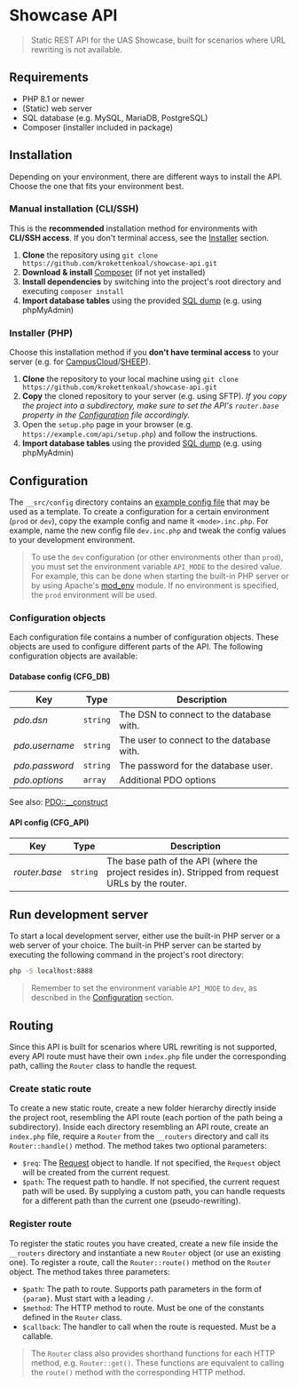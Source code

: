 # Showcase API
> Static REST API for the UAS Showcase, built for scenarios where URL rewriting is not available.

## Requirements
* PHP 8.1 or newer
* (Static) web server
* SQL database (e.g. MySQL, MariaDB, PostgreSQL)
* Composer (installer included in package)

## Installation
Depending on your environment, there are different ways to install the API. Choose the one that fits your environment best.

### Manual installation (CLI/SSH)
This is the **recommended** installation method for environments with **CLI/SSH access**. 
If you don't terminal access, see the [Installer](#installer-php) section.
1. **Clone** the repository using ```git clone https://github.com/krokettenkoal/showcase-api.git```
2. **Download & install** [Composer](https://getcomposer.org/download/) (if not yet installed)
3. **Install dependencies** by switching into the project's root directory and executing ```composer install```
4. **Import database tables** using the provided [SQL dump](/__setup/import-db.sql) (e.g. using phpMyAdmin)

### Installer (PHP)
Choose this installation method if you **don't have terminal access** to your server (e.g. for [CampusCloud](https://fhstp.cc)/[SHEEP](https://management.students.fhstp.ac.at)).
1. **Clone** the repository to your local machine using ```git clone https://github.com/krokettenkoal/showcase-api.git```
2. **Copy** the cloned repository to your server (e.g. using SFTP). *If you copy the project into a subdirectory, make sure to set the API's `router.base` property in the [Configuration](#configuration) file accordingly.*
3. Open the `setup.php` page in your browser (e.g. `https://example.com/api/setup.php`) and follow the instructions.
4. **Import database tables** using the provided [SQL dump](/__setup/import-db.sql) (e.g. using phpMyAdmin)

## Configuration
The `__src/config` directory contains an [example config file](/__src/config/example.inc.php) that may be used as a template. To create a configuration for a certain environment (`prod` or `dev`), copy the example config and name it `<mode>.inc.php`.
For example, name the new config file `dev.inc.php` and tweak the config values to your development environment.
> To use the `dev` configuration (or other environments other than `prod`), you must set the environment variable `API_MODE` to the desired value. For example, this can be done when starting the built-in PHP server or by using Apache's [mod_env](https://httpd.apache.org/docs/2.4/mod/mod_env.html) module.
> If no environment is specified, the `prod` environment will be used.

### Configuration objects
Each configuration file contains a number of configuration objects. These objects are used to configure different parts of the API. The following configuration objects are available:
#### Database config (CFG_DB)
| Key            | Type     | Description                               |
|----------------|----------|-------------------------------------------|
| *pdo.dsn*      | `string` | The DSN to connect to the database with.  |
| *pdo.username* | `string` | The user to connect to the database with. |
| *pdo.password* | `string` | The password for the database user.       |
| *pdo.options*  | `array`  | Additional PDO options                    |

See also: [PDO::__construct](https://www.php.net/manual/en/pdo.construct.php)

#### API config (CFG_API)
| Key           | Type     | Description                                                                                        |
|---------------|----------|----------------------------------------------------------------------------------------------------|
| *router.base* | `string` | The base path of the API (where the project resides in). Stripped from request URLs by the router. |

## Run development server
To start a local development server, either use the built-in PHP server or a web server of your choice. The built-in PHP server can be started by executing the following command in the project's root directory:
```bash
php -S localhost:8888
```
> Remember to set the environment variable `API_MODE` to `dev`, as described in the [Configuration](#configuration) section.

## Routing
Since this API is built for scenarios where URL rewriting is not supported, every API route must have their own `index.php` file under the corresponding path, calling the `Router` class to handle the request.

### Create static route
To create a new static route, create a new folder hierarchy directly inside the project root, resembling the API route (each portion of the path being a subdirectory). Inside each directory resembling an API route, create an `index.php` file, require a `Router` from the `__routers` directory and call its `Router::handle()` method. The method takes two optional parameters: 
* `$req`: The [Request](https://symfony.com/doc/current/components/http_foundation.html#request) object to handle. If not specified, the `Request` object will be created from the current request.
* `$path`: The request path to handle. If not specified, the current request path will be used. By supplying a custom path, you can handle requests for a different path than the current one (pseudo-rewriting).

### Register route
To register the static routes you have created, create a new file inside the `__routers` directory and instantiate a new `Router` object (or use an existing one). To register a route, call the `Router::route()` method on the `Router` object. The method takes three parameters:
* `$path`: The path to route. Supports path parameters in the form of `{param}`. Must start with a leading `/`.
* `$method`: The HTTP method to route. Must be one of the constants defined in the `Router` class.
* `$callback`: The handler to call when the route is requested. Must be a callable.

> The `Router` class also provides shorthand functions for each HTTP method, e.g. `Router::get()`. These functions are equivalent to calling the `route()` method with the corresponding HTTP method.